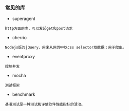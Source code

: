 ###  常见的库
- superagent
```
http方面的库，可以发起get和post请求
```
- cherrio
```
Nodejs版的jQuery，用来从网页中以css selector取数据；用于爬虫。
```
- eventproxy
```
控制并发
```
- mocha
```
测试框架
```
- benchmark
```
基准测试是一种测试和评估软件性能指标的活动。
```
